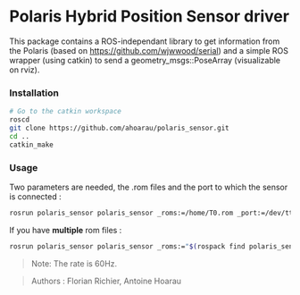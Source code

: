 Polaris Hybrid Position Sensor driver
==============
This package contains a ROS-independant library to get information from the Polaris (based on https://github.com/wjwwood/serial) and a simple ROS wrapper (using catkin) to send a geometry_msgs::PoseArray (visualizable on rviz).

### Installation
```bash
# Go to the catkin workspace
roscd
git clone https://github.com/ahoarau/polaris_sensor.git
cd .. 
catkin_make
```

### Usage
Two parameters are needed, the .rom files and the port to which the sensor is connected : 
```bash
rosrun polaris_sensor polaris_sensor _roms:=/home/T0.rom _port:=/dev/ttyUSB0
```

If you have **multiple** rom files :  
```bash 
rosrun polaris_sensor polaris_sensor _roms:="$(rospack find polaris_sensor)/rom/kuka.rom,$(rospack find polaris_sensor)/rom/T0.rom" _port:=/dev/ttyUSB0
```

>Note: The rate is 60Hz.


> Authors : Florian Richier, Antoine Hoarau
